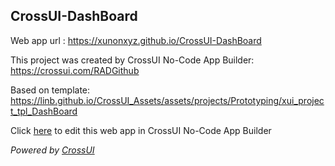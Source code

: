 ## CrossUI-DashBoard
Web app url : https://xunonxyz.github.io/CrossUI-DashBoard

This project was created by CrossUI No-Code App Builder: https://crossui.com/RADGithub

Based on template: https://linb.github.io/CrossUI_Assets/assets/projects/Prototyping/xui_project_tpl_DashBoard

Click [here](https://crossui.com/RADGithub/#!from=github&owner=xunonxyz&repo=CrossUI-DashBoard) to edit this web app in CrossUI No-Code App Builder

<i>Powered by [CrossUI](https://crossui.com)</i>
